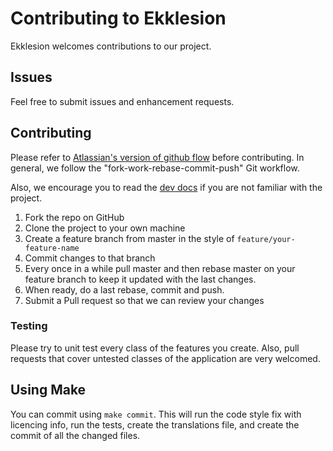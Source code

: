 Contributing to Ekklesion
=========================
Ekklesion welcomes contributions to our project.

## Issues
Feel free to submit issues and enhancement requests.

## Contributing
Please refer to [Atlassian's version of github flow](https://www.atlassian.com/blog/archives/simple-git-workflow-simple)
before contributing. In general, we follow the "fork-work-rebase-commit-push" Git workflow.

Also, we encourage you to read the [dev docs](docs/dev/README.md) if you are not
familiar with the project.

1. Fork the repo on GitHub
2. Clone the project to your own machine
3. Create a feature branch from master in the style of `feature/your-feature-name`
4. Commit changes to that branch
5. Every once in a while pull master and then rebase master on your feature branch to
keep it updated with the last changes.
6. When ready, do a last rebase, commit and push.
7. Submit a Pull request so that we can review your changes

### Testing
Please try to unit test every class of the features you create. Also, pull
requests that cover untested classes of the application are very welcomed.

## Using Make
You can commit using `make commit`. This will run the code style fix with licencing info,
run the tests, create the translations file, and create the commit of all the changed files.
